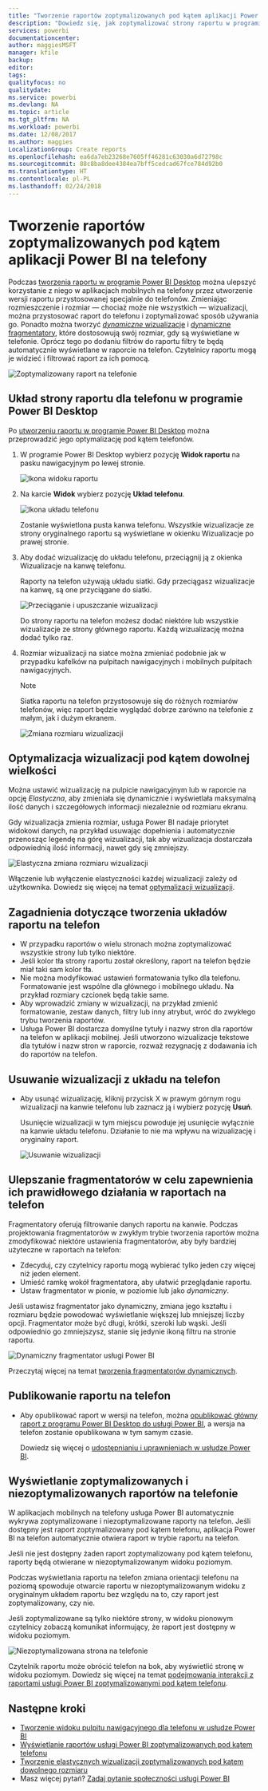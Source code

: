 ```yaml
---
title: "Tworzenie raportów zoptymalizowanych pod kątem aplikacji Power BI na telefony"
description: "Dowiedz się, jak zoptymalizować strony raportu w programie Power BI Desktop dla aplikacji Power BI na telefony."
services: powerbi
documentationcenter: 
author: maggiesMSFT
manager: kfile
backup: 
editor: 
tags: 
qualityfocus: no
qualitydate: 
ms.service: powerbi
ms.devlang: NA
ms.topic: article
ms.tgt_pltfrm: NA
ms.workload: powerbi
ms.date: 12/08/2017
ms.author: maggies
LocalizationGroup: Create reports
ms.openlocfilehash: ea6da7eb23268e7605ff46281c63030a6d72798c
ms.sourcegitcommit: 88c8ba8dee4384ea7bff5cedcad67fce784d92b0
ms.translationtype: HT
ms.contentlocale: pl-PL
ms.lasthandoff: 02/24/2018
---
```

# <a name="create-reports-optimized-for-the-power-bi-phone-apps"></a>Tworzenie raportów zoptymalizowanych pod kątem aplikacji Power BI na telefony
Podczas [tworzenia raportu w programie Power BI Desktop](desktop-report-view.md) można ulepszyć korzystanie z niego w aplikacjach mobilnych na telefony przez utworzenie wersji raportu przystosowanej specjalnie do telefonów. Zmieniając rozmieszczenie i rozmiar — chociaż może nie wszystkich — wizualizacji, można przystosować raport do telefonu i zoptymalizować sposób używania go. Ponadto można tworzyć [*dynamiczne* wizualizacje](#optimize-a-visual-for-any-size) i [dynamiczne fragmentatory](#enhance-slicers-to-to-work-well-in-phone-reports), które dostosowują swój rozmiar, gdy są wyświetlane w telefonie. Oprócz tego po dodaniu filtrów do raportu filtry te będą automatycznie wyświetlane w raporcie na telefon. Czytelnicy raportu mogą je widzieć i filtrować raport za ich pomocą.

![Zoptymalizowany raport na telefonie](media/desktop-create-phone-report/07-power-bi-phone-report-portrait.png)

## <a name="lay-out-a-report-page-for-the-phone-in-power-bi-desktop"></a>Układ strony raportu dla telefonu w programie Power BI Desktop
Po [utworzeniu raportu w programie Power BI Desktop](desktop-report-view.md) można przeprowadzić jego optymalizację pod kątem telefonów.

1. W programie Power BI Desktop wybierz pozycję **Widok raportu** na pasku nawigacyjnym po lewej stronie.
   
    ![Ikona widoku raportu](media/desktop-create-phone-report/pbi_reportviewinpbidesigner_changeview.png)
2. Na karcie **Widok** wybierz pozycję **Układ telefonu**.  
   
    ![Ikona układu telefonu](media/desktop-create-phone-report/power-bi-phone-layout-icon.png)
   
    Zostanie wyświetlona pusta kanwa telefonu. Wszystkie wizualizacje ze strony oryginalnego raportu są wyświetlane w okienku Wizualizacje po prawej stronie.
3. Aby dodać wizualizację do układu telefonu, przeciągnij ją z okienka Wizualizacje na kanwę telefonu.
   
    Raporty na telefon używają układu siatki. Gdy przeciągasz wizualizacje na kanwę, są one przyciągane do siatki.
   
    ![Przeciąganie i upuszczanie wizualizacji](media/desktop-create-phone-report/02_dragging_and_droping_a_vis.gif)
   
    Do strony raportu na telefon możesz dodać niektóre lub wszystkie wizualizacje ze strony głównego raportu. Każdą wizualizację można dodać tylko raz.
4. Rozmiar wizualizacji na siatce można zmieniać podobnie jak w przypadku kafelków na pulpitach nawigacyjnych i mobilnych pulpitach nawigacyjnych.
   
   > [!NOTE]
   > Siatka raportu na telefon przystosowuje się do różnych rozmiarów telefonów, więc raport będzie wyglądać dobrze zarówno na telefonie z małym, jak i dużym ekranem.
   > 
   > 
   
   ![Zmiana rozmiaru wizualizacji](media/desktop-create-phone-report/03_resizing_a_viz_to_grid.gif)

## <a name="optimize-a-visual-for-any-size"></a>Optymalizacja wizualizacji pod kątem dowolnej wielkości
Można ustawić wizualizację na pulpicie nawigacyjnym lub w raporcie na opcję *Elastyczna*, aby zmieniała się dynamicznie i wyświetlała maksymalną ilość danych i szczegółowych informacji niezależnie od rozmiaru ekranu. 

Gdy wizualizacja zmienia rozmiar, usługa Power BI nadaje priorytet widokowi danych, na przykład usuwając dopełnienia i automatycznie przenosząc legendę na górę wizualizacji, tak aby wizualizacja dostarczała odpowiednią ilość informacji, nawet gdy się zmniejszy.

![Elastyczna zmiana rozmiaru wizualizacji](media/desktop-create-phone-report/power-bi-responsive-visual.gif)

Włączenie lub wyłączenie elastyczności każdej wizualizacji zależy od użytkownika. Dowiedz się więcej na temat [optymalizacji wizualizacji](desktop-create-responsive-visuals.md).

## <a name="considerations-when-creating-phone-report-layouts"></a>Zagadnienia dotyczące tworzenia układów raportu na telefon
* W przypadku raportów o wielu stronach można zoptymalizować wszystkie strony lub tylko niektóre. 
* Jeśli kolor tła strony raportu został określony, raport na telefon będzie miał taki sam kolor tła.
* Nie można modyfikować ustawień formatowania tylko dla telefonu. Formatowanie jest wspólne dla głównego i mobilnego układu. Na przykład rozmiary czcionek będą takie same.
* Aby wprowadzić zmiany w wizualizacji, na przykład zmienić formatowanie, zestaw danych, filtry lub inny atrybut, wróć do zwykłego trybu tworzenia raportów.
* Usługa Power BI dostarcza domyślne tytuły i nazwy stron dla raportów na telefon w aplikacji mobilnej. Jeśli utworzono wizualizacje tekstowe dla tytułów i nazw stron w raporcie, rozważ rezygnację z dodawania ich do raportów na telefon.     

## <a name="remove-a-visual-from-the-phone-layout"></a>Usuwanie wizualizacji z układu na telefon
* Aby usunąć wizualizację, kliknij przycisk X w prawym górnym rogu wizualizacji na kanwie telefonu lub zaznacz ją i wybierz pozycję **Usuń**.
  
   Usunięcie wizualizacji w tym miejscu powoduje jej usunięcie wyłącznie na kanwie układu telefonu. Działanie to nie ma wpływu na wizualizację i oryginalny raport.
  
   ![Usuwanie wizualizacji](media/desktop-create-phone-report/05_removing_a_vis.gif)

## <a name="enhance-slicers-to-to-work-well-in-phone-reports"></a>Ulepszanie fragmentatorów w celu zapewnienia ich prawidłowego działania w raportach na telefon
Fragmentatory oferują filtrowanie danych raportu na kanwie. Podczas projektowania fragmentatorów w zwykłym trybie tworzenia raportów można zmodyfikować niektóre ustawienia fragmentatorów, aby były bardziej użyteczne w raportach na telefon:

* Zdecyduj, czy czytelnicy raportu mogą wybierać tylko jeden czy więcej niż jeden element.
* Umieść ramkę wokół fragmentatora, aby ułatwić przeglądanie raportu.
* Ustaw fragmentator w pionie, w poziomie lub jako *dynamiczny*. 

Jeśli ustawisz fragmentator jako dynamiczny, zmiana jego kształtu i rozmiaru będzie powodować wyświetlanie większej lub mniejszej liczby opcji. Fragmentator może być długi, krótki, szeroki lub wąski. Jeśli odpowiednio go zmniejszysz, stanie się jedynie ikoną filtru na stronie raportu. 

![Dynamiczny fragmentator usługi Power BI](media/desktop-create-phone-report/power-bi-slicer-2-rows.png)

Przeczytaj więcej na temat [tworzenia fragmentatorów dynamicznych](power-bi-slicer-filter-responsive.md).

## <a name="publish-a-phone-report"></a>Publikowanie raportu na telefon
* Aby opublikować raport w wersji na telefon, można [opublikować główny raport z programu Power BI Desktop do usługi Power BI](desktop-upload-desktop-files.md), a wersja na telefon zostanie opublikowana w tym samym czasie.
  
    Dowiedz się więcej o [udostępnianiu i uprawnieniach w usłudze Power BI](service-how-to-collaborate-distribute-dashboards-reports.md).

## <a name="view-optimized-and-unoptimized-reports-on-a-phone"></a>Wyświetlanie zoptymalizowanych i niezoptymalizowanych raportów na telefonie
W aplikacjach mobilnych na telefony usługa Power BI automatycznie wykrywa zoptymalizowane i niezoptymalizowane raporty na telefon. Jeśli dostępny jest raport zoptymalizowany pod kątem telefonu, aplikacja Power BI na telefon automatycznie otwiera raport w trybie raportu na telefon.

Jeśli nie jest dostępny żaden raport zoptymalizowany pod kątem telefonu, raporty będą otwierane w niezoptymalizowanym widoku poziomym.  

Podczas wyświetlania raportu na telefon zmiana orientacji telefonu na poziomą spowoduje otwarcie raportu w niezoptymalizowanym widoku z oryginalnym układem raportu bez względu na to, czy raport jest zoptymalizowany, czy nie.

Jeśli zoptymalizowane są tylko niektóre strony, w widoku pionowym czytelnicy zobaczą komunikat informujący, że raport jest dostępny w widoku poziomym.

![Niezoptymalizowana strona na telefonie](media/desktop-create-phone-report/06-power-bi-phone-report-page-not-optimized.png)

Czytelnik raportu może obrócić telefon na bok, aby wyświetlić stronę w widoku poziomym. Dowiedz się więcej na temat [podejmowania interakcji z raportami usługi Power BI zoptymalizowanymi pod kątem telefonu](mobile-apps-view-phone-report.md).

## <a name="next-steps"></a>Następne kroki
* [Tworzenie widoku pulpitu nawigacyjnego dla telefonu w usłudze Power BI](service-create-dashboard-mobile-phone-view.md)
* [Wyświetlanie raportów usługi Power BI zoptymalizowanych pod kątem telefonu](mobile-apps-view-phone-report.md)
* [Tworzenie elastycznych wizualizacji zoptymalizowanych pod kątem dowolnego rozmiaru](desktop-create-responsive-visuals.md)
* Masz więcej pytań? [Zadaj pytanie społeczności usługi Power BI](http://community.powerbi.com/)

